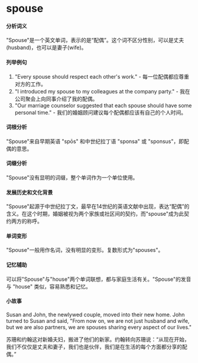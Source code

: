 # spouse

#### 分析词义

  

"Spouse"是一个英文单词，表示的是“配偶”。这个词不区分性别，可以是丈夫(husband)，也可以是妻子(wife)。

  

#### 列举例句

  

1.  "Every spouse should respect each other's work." - 每一位配偶都应尊重对方的工作。
2.  "I introduced my spouse to my colleagues at the company party." - 我在公司聚会上向同事介绍了我的配偶。
3.  "Our marriage counselor suggested that each spouse should have some personal time." - 我们的婚姻顾问建议每个配偶都应该有自己的个人时间。

  

#### 词根分析

  

"Spouse"来自早期英语 "spōs" 和中世纪拉丁语 "sponsa" 或 "sponsus"，即配偶的意思。

  

#### 词缀分析

  

"Spouse"没有显明的词缀，整个单词作为一个单位使用。

  

#### 发展历史和文化背景

  

"Spouse"起源于中世纪拉丁文，最早在14世纪的英语文献中出现，表达“配偶”的含义。在这个时期，婚姻被视为两个家族或社区间的契约，而"spouse"成为此契约两方的称呼。

  

#### 单词变形

  

"Spouse"一般用作名词，没有明显的变形。复数形式为"spouses"。

  

#### 记忆辅助

  

可以将"Spouse"与"house"两个单词联想，都与家庭生活有关。"Spouse"的发音与 "house" 类似，容易熟悉和记忆。

  

#### 小故事

  

Susan and John, the newlywed couple, moved into their new home. John turned to Susan and said, "From now on, we are not just husband and wife, but we are also partners, we are spouses sharing every aspect of our lives."

  

苏珊和约翰这对新婚夫妇，搬进了他们的新家。约翰转向苏珊说：“从现在开始，我们不仅仅是丈夫和妻子，我们也是伙伴，我们是在生活的每个方面都分享的配偶。”
